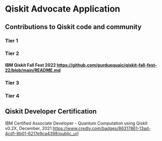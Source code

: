 # Qiskit Advocate Application
## Contributions to Qiskit code and community
### Tier 1

### Tier 2
#### IBM Qiskit Fall Fest 2022  https://github.com/purduequaic/qiskit-fall-fest-22/blob/main/README.md

### Tier 3

### Tier 4

## Qiskit Developer Certification
IBM Certified Associate Developer - Quantum Computation using Qiskit v0.2X, December, 2021
https://www.credly.com/badges/86317861-13ad-4cd1-8b01-6217e9ca4398/public_url
## 

